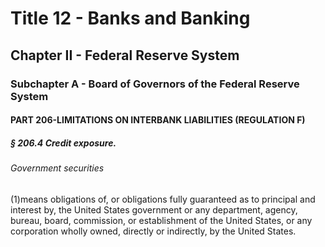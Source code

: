 
# Title 12 - Banks and Banking
## Chapter II - Federal Reserve System
### Subchapter A - Board of Governors of the Federal Reserve System
#### PART 206-LIMITATIONS ON INTERBANK LIABILITIES (REGULATION F)
##### § 206.4 Credit exposure.
###### Government securities

(1)means obligations of, or obligations fully guaranteed as to principal and interest by, the United States government or any department, agency, bureau, board, commission, or establishment of the United States, or any corporation wholly owned, directly or indirectly, by the United States.
